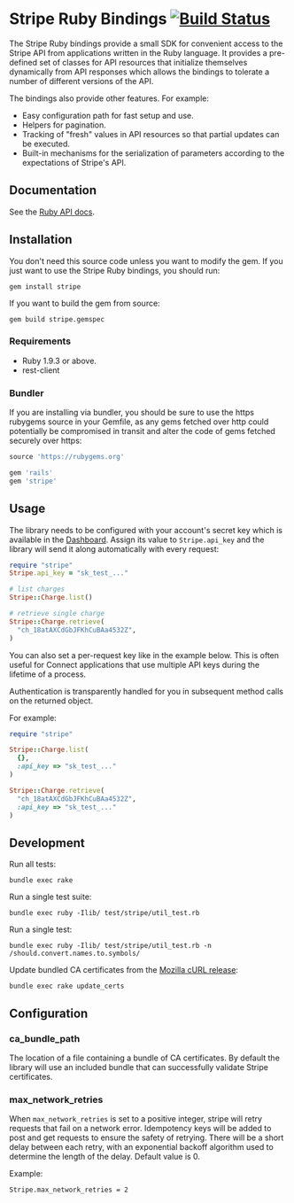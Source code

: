 # Stripe Ruby Bindings [![Build Status](https://travis-ci.org/stripe/stripe-ruby.svg?branch=master)](https://travis-ci.org/stripe/stripe-ruby)

The Stripe Ruby bindings provide a small SDK for convenient access to the
Stripe API from applications written in the Ruby language. It provides a
pre-defined set of classes for API resources that initialize themselves
dynamically from API responses which allows the bindings to tolerate a number
of different versions of the API.

The bindings also provide other features. For example:

* Easy configuration path for fast setup and use.
* Helpers for pagination.
* Tracking of "fresh" values in API resources so that partial updates can be
  executed.
* Built-in mechanisms for the serialization of parameters according to the
  expectations of Stripe's API.

## Documentation

See the [Ruby API docs](https://stripe.com/docs/api/ruby#intro).

## Installation

You don't need this source code unless you want to modify the gem. If you just
want to use the Stripe Ruby bindings, you should run:

    gem install stripe

If you want to build the gem from source:

    gem build stripe.gemspec

### Requirements

* Ruby 1.9.3 or above.
* rest-client

### Bundler

If you are installing via bundler, you should be sure to use the https rubygems
source in your Gemfile, as any gems fetched over http could potentially be
compromised in transit and alter the code of gems fetched securely over https:

``` ruby
source 'https://rubygems.org'

gem 'rails'
gem 'stripe'
```

## Usage

The library needs to be configured with your account's secret key which is
available in the [Dashboard][dashboard]. Assign its value to `Stripe.api_key`
and the library will send it along automatically with every request:

``` ruby
require "stripe"
Stripe.api_key = "sk_test_..."

# list charges
Stripe::Charge.list()

# retrieve single charge
Stripe::Charge.retrieve(
  "ch_18atAXCdGbJFKhCuBAa4532Z",
)
```

You can also set a per-request key like in the example below. This is often
useful for Connect applications that use multiple API keys during the lifetime
of a process.

Authentication is transparently handled for you in subsequent method calls on
the returned object.

For example:

``` ruby
require "stripe"

Stripe::Charge.list(
  {},
  :api_key => "sk_test_..."
)

Stripe::Charge.retrieve(
  "ch_18atAXCdGbJFKhCuBAa4532Z",
  :api_key => "sk_test_..."
)
```

## Development

Run all tests:

    bundle exec rake

Run a single test suite:

    bundle exec ruby -Ilib/ test/stripe/util_test.rb

Run a single test:

    bundle exec ruby -Ilib/ test/stripe/util_test.rb -n /should.convert.names.to.symbols/

Update bundled CA certificates from the [Mozilla cURL release][curl]:

    bundle exec rake update_certs

## Configuration

### ca_bundle_path

The location of a file containing a bundle of CA certificates. By default the
library will use an included bundle that can successfully validate Stripe
certificates.

### max_network_retries

When `max_network_retries` is set to a positive integer, stripe will retry
requests that fail on a network error. Idempotency keys will be added to post
and get requests to ensure the safety of retrying. There will be a short delay
between each retry, with an exponential backoff algorithm used to determine the
length of the delay. Default value is 0.

Example:

    Stripe.max_network_retries = 2

[curl]: http://curl.haxx.se/docs/caextract.html
[dashboard]: https://dashboard.stripe.com/account
